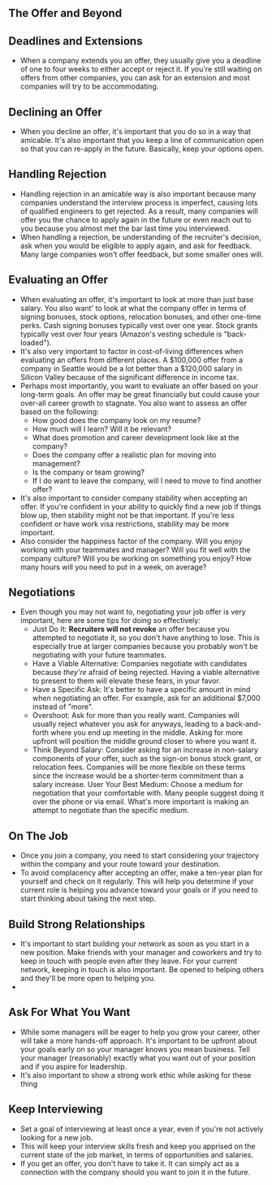 ## The Offer and Beyond

## Deadlines and Extensions
- When a company extends you an offer, they usually give you a deadline of one to four weeks to either accept or reject it. If you're still waiting on offers from other companies, you can ask for an extension and most companies will try to be accommodating.
## Declining an Offer
- When you decline an offer, it's important that you do so in a way that amicable. It's also important that you keep a line of communication open so that you can re-apply in the future. Basically, keep your options open.
## Handling Rejection
- Handling rejection in an amicable way is also important because many companies understand the interview process is imperfect, causing lots of qualified engineers to get rejected. As a result, many companies will offer you the chance to apply again in the future or even reach out to you because you almost met the bar last time you interviewed.
- When handling a rejection, be understanding of the recruiter's decision, ask when you would be eligible to apply again, and ask for feedback. Many large companies won't offer feedback, but some smaller ones will.
## Evaluating an Offer
- When evaluating an offer, it's important to look at more than just base salary. You also want' to look at what the company offer in terms of signing bonuses, stock options, relocation bonuses, and other one-time perks. Cash signing bonuses typically vest over one year. Stock grants typically vest over four years (Amazon's vesting schedule is "back-loaded").
- It's also very important to factor in cost-of-living differences when evaluating an offers from different places. A $100,000 offer from a company in Seattle would be a lot better than a $120,000 salary in Silicon Valley because of the significant difference in income tax.
- Perhaps most importantly, you want to evaluate an offer based on your long-term goals. An offer may be great financially but could cause your over-all career growth to stagnate. You also want to assess an offer based on the following:
    - How good does the company look on my resume?
    - How much will I learn? Will it be relevant?
    - What does promotion and career development look like at the company?
    - Does the company offer a realistic plan for moving into management?
    - Is the company or team growing?
    - If I do want to leave the company, will I need to move to find another offer?
- It's also important to consider company stability when accepting an offer. If you're confident in your ability to quickly find a new job if things blow up, then stability might not be that important. If you're less confident or have work visa restrictions, stability may be more important.
- Also consider the happiness factor of the company. Will you enjoy working with your teammates and manager? Will you fit well with the company culture? Will you be working on something you enjoy? How many hours will you need to put in a week, on average?

## Negotiations
- Even though you may not want to, negotiating your job offer is very important, here are some tips for doing so effectively:
    - Just Do It: **Recruiters will not revoke** an offer because you attempted to negotiate it, so you don't have anything to lose. This is especially true at larger companies because you probably won't be negotiating with your future teammates.
    - Have a Viable Alternative: Companies negotiate with candidates because _they're_ afraid of being rejected. Having a viable alternative to present to them will elevate these fears, in your favor.
    - Have a Specific Ask: It's better to have a specific amount in mind when negotiating an offer. For example, ask for an additional $7,000 instead of "more".
    - Overshoot: Ask for more than you really want. Companies will usually reject whatever you ask for anyways, leading to a back-and-forth where you end up meeting in the middle. Asking for more upfront will position the middle ground closer to where you want it.
    - Think Beyond Salary: Consider asking for an increase in non-salary components of your offer, such as the sign-on bonus stock grant, or relocation fees. Companies will be more flexible on these terms since the increase would be a shorter-term commitment than a salary increase.
    User Your Best Medium: Choose a medium for negotiation that your comfortable with. Many people suggest doing it over the phone or via email. What's more important is making an attempt to negotiate than the specific medium.

## On The Job
- Once you join a company, you need to start considering your trajectory within the company and your route toward your destination. 
- To avoid complacency after accepting an offer, make a ten-year plan for yourself and check on it regularly. This will help you determine if your current role is helping you advance toward your goals or if you need to start thinking about taking the next step.

## Build Strong Relationships
- It's important to start building your network as soon as you start in a new position. Make friends with your manager and coworkers and try to keep in touch with people even after they leave. For your current network, keeping in touch is also important. Be opened to helping others and they'll be more open to helping you.
- 
## Ask For What You Want
- While some managers will be eager to help you grow your career, other will take a more hands-off approach. It's important to be upfront about your goals early on so your manager knows you mean business. Tell your manager (reasonably) exactly what you want out of your position and if you aspire for leadership.
- It's also important to show a strong work ethic while asking for these thing

## Keep Interviewing
- Set a goal of interviewing at least once a year, even if you're not actively looking for a new job.
- This will keep your interview skills fresh and keep you apprised on the current state of the job market, in terms of opportunities and salaries.
- If you get an offer, you don't have to take it. It can simply act as a connection with the company should you want to join it in the future.
